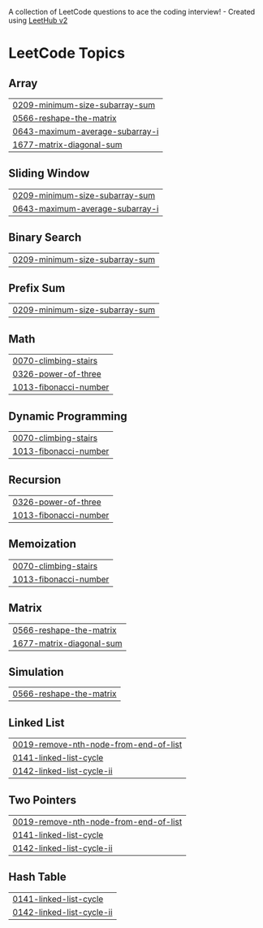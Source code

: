 A collection of LeetCode questions to ace the coding interview! - Created using [LeetHub v2](https://github.com/arunbhardwaj/LeetHub-2.0)
<!---LeetCode Topics Start-->
# LeetCode Topics
## Array
|  |
| ------- |
| [0209-minimum-size-subarray-sum](https://github.com/tusharkathe7/leetcode/tree/master/0209-minimum-size-subarray-sum) |
| [0566-reshape-the-matrix](https://github.com/tusharkathe7/leetcode/tree/master/0566-reshape-the-matrix) |
| [0643-maximum-average-subarray-i](https://github.com/tusharkathe7/leetcode/tree/master/0643-maximum-average-subarray-i) |
| [1677-matrix-diagonal-sum](https://github.com/tusharkathe7/leetcode/tree/master/1677-matrix-diagonal-sum) |
## Sliding Window
|  |
| ------- |
| [0209-minimum-size-subarray-sum](https://github.com/tusharkathe7/leetcode/tree/master/0209-minimum-size-subarray-sum) |
| [0643-maximum-average-subarray-i](https://github.com/tusharkathe7/leetcode/tree/master/0643-maximum-average-subarray-i) |
## Binary Search
|  |
| ------- |
| [0209-minimum-size-subarray-sum](https://github.com/tusharkathe7/leetcode/tree/master/0209-minimum-size-subarray-sum) |
## Prefix Sum
|  |
| ------- |
| [0209-minimum-size-subarray-sum](https://github.com/tusharkathe7/leetcode/tree/master/0209-minimum-size-subarray-sum) |
## Math
|  |
| ------- |
| [0070-climbing-stairs](https://github.com/tusharkathe7/leetcode/tree/master/0070-climbing-stairs) |
| [0326-power-of-three](https://github.com/tusharkathe7/leetcode/tree/master/0326-power-of-three) |
| [1013-fibonacci-number](https://github.com/tusharkathe7/leetcode/tree/master/1013-fibonacci-number) |
## Dynamic Programming
|  |
| ------- |
| [0070-climbing-stairs](https://github.com/tusharkathe7/leetcode/tree/master/0070-climbing-stairs) |
| [1013-fibonacci-number](https://github.com/tusharkathe7/leetcode/tree/master/1013-fibonacci-number) |
## Recursion
|  |
| ------- |
| [0326-power-of-three](https://github.com/tusharkathe7/leetcode/tree/master/0326-power-of-three) |
| [1013-fibonacci-number](https://github.com/tusharkathe7/leetcode/tree/master/1013-fibonacci-number) |
## Memoization
|  |
| ------- |
| [0070-climbing-stairs](https://github.com/tusharkathe7/leetcode/tree/master/0070-climbing-stairs) |
| [1013-fibonacci-number](https://github.com/tusharkathe7/leetcode/tree/master/1013-fibonacci-number) |
## Matrix
|  |
| ------- |
| [0566-reshape-the-matrix](https://github.com/tusharkathe7/leetcode/tree/master/0566-reshape-the-matrix) |
| [1677-matrix-diagonal-sum](https://github.com/tusharkathe7/leetcode/tree/master/1677-matrix-diagonal-sum) |
## Simulation
|  |
| ------- |
| [0566-reshape-the-matrix](https://github.com/tusharkathe7/leetcode/tree/master/0566-reshape-the-matrix) |
## Linked List
|  |
| ------- |
| [0019-remove-nth-node-from-end-of-list](https://github.com/tusharkathe7/leetcode/tree/master/0019-remove-nth-node-from-end-of-list) |
| [0141-linked-list-cycle](https://github.com/tusharkathe7/leetcode/tree/master/0141-linked-list-cycle) |
| [0142-linked-list-cycle-ii](https://github.com/tusharkathe7/leetcode/tree/master/0142-linked-list-cycle-ii) |
## Two Pointers
|  |
| ------- |
| [0019-remove-nth-node-from-end-of-list](https://github.com/tusharkathe7/leetcode/tree/master/0019-remove-nth-node-from-end-of-list) |
| [0141-linked-list-cycle](https://github.com/tusharkathe7/leetcode/tree/master/0141-linked-list-cycle) |
| [0142-linked-list-cycle-ii](https://github.com/tusharkathe7/leetcode/tree/master/0142-linked-list-cycle-ii) |
## Hash Table
|  |
| ------- |
| [0141-linked-list-cycle](https://github.com/tusharkathe7/leetcode/tree/master/0141-linked-list-cycle) |
| [0142-linked-list-cycle-ii](https://github.com/tusharkathe7/leetcode/tree/master/0142-linked-list-cycle-ii) |
<!---LeetCode Topics End-->